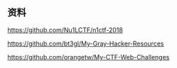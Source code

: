 



## 资料


https://github.com/Nu1LCTF/n1ctf-2018

https://github.com/bt3gl/My-Gray-Hacker-Resources

https://github.com/orangetw/My-CTF-Web-Challenges